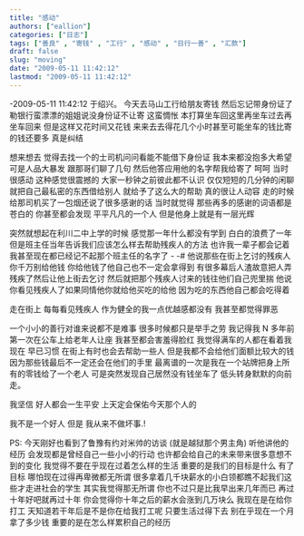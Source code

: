 ```yaml
---
title: "感动"
authors: ["eallion"]
categories: ["日志"]
tags: ["善良" , "寄钱" , "工行" , "感动" , "日行一善" , "汇款"]
draft: false
slug: "moving"
date: "2009-05-11 11:42:12"
lastmod: "2009-05-11 11:42:12"
---
```


-2009-05-11 11:42:12 于绍兴。
今天去马山工行给朋友寄钱
然后忘记带身份证了
勒银行蛮漂漂的姐姐说没身份证不让寄
这蛮惆怅
本打算坐车回这里再坐车过去再坐车回来
但是这样又花时间又花钱
来来去去得花几个小时甚至可能坐车的钱比寄的钱还要多
真是纠结

想来想去
觉得去找一个的士司机问问看能不能借下身份证
我本来都没抱多大希望
可是人品大暴发
跟那哥们聊了几句
然后他答应用他的名字帮我给寄了
呵呵
当时很感动
这种感觉很震撼的
大家一秒钟之前彼此都不认识
仅仅短短的几分钟的闲聊
就把自己最私密的东西借给别人
就给予了这么大的帮助
真的很让人动容
走的时候给那司机买了一包烟还说了很多感谢的话
当时就觉得
那些再多的感谢的词语都是苍白的
你甚至都会发现
平平凡凡的一个人
但是他身上就是有一层光辉

突然就想起在利川二中上学的时候
感觉那一年什么都没有学到
白白的浪费了一年
但是班主任当年告诉我们应该怎么样去帮助残疾人的方法
也许我一辈子都会记着
我甚至现在都已经记不起那个班主任的名字了 - -#
他说那些在街上乞讨的残疾人
你千万别给他钱
你给他钱了他自己也不一定会拿得到
有很多幕后人渣故意把人弄残疾了然后让他上街去乞讨
然后就把那个残疾人讨来的钱往他们自己兜里揣
他说你看见残疾人了如果同情他你就给他买吃的给他
因为吃的东西他自己都会吃得着

走在街上
每每看见残疾人
作为健全的我一点优越感都没有
我甚至都觉得罪恶

一个小小的善行对谁来说都不是难事
很多时候都只是举手之劳
我记得我 N 多年前第一次在公车上给老年人让座
我甚至都会害羞得脸红
我觉得满车的人都在看着我
现在
早已习惯
在街上有时也会去帮助一些人
但是我都不会给他们面额比较大的钱
因为那些钱最后不一定还会在他们的手里
最离谱的一次是我在一个站牌把身上所有的零钱给了一个老人
可是突然发现自己居然没有钱坐车了
低头转身默默的向前走。

我坚信
好人都会一生平安
上天定会保佑今天那个人的

我不是一个好人
但是
我从来不做坏事.!

PS:
今天刚好也看到了鲁豫有约对米帅的访谈 (就是越狱那个男主角)
听他讲他的经历
会发现都是曾经自己一些小小的行动
也许都会给自己的未来带来很多意想不到的变化
我觉得不要在乎现在过着怎么样的生活
重要的是我们的目标是什么
有了目标
哪怕现在过得再卑微都无所谓
很多拿着几千块薪水的小白领都瞧不起我们这些才走进社会的学生
其实我觉得那无所谓
你也不过只是比我早出来几年而已
再过十年好吧就再过十年
你会觉得你十年之后的薪水会涨到几万块么
我现在是在给你打工
天知道若干年后是不是你在给我打工呢
只要生活过得下去
别在乎现在一个月拿了多少钱
重要的是在怎么样累积自己的经历
